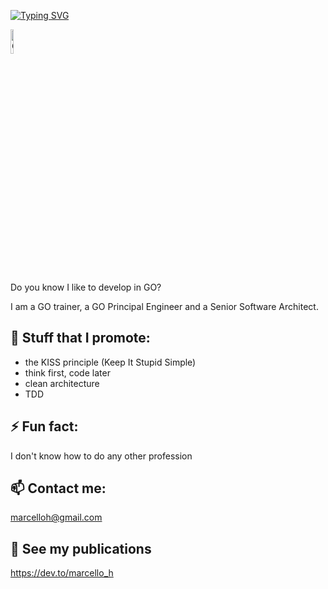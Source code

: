 [![Typing SVG](https://readme-typing-svg.herokuapp.com?color=%2336BCF7&lines=Hi+%F0%9F%91%8B+there%2C+I+am+Marcelloh)](https://git.io/typing-svg)

<img class="Header-logo" src="https://www.bbminfo.com/assets/images/lang-logo/golang.gif" alt="Go" width=10% heigth=10%>

Do you know I like to develop in GO?
  
I am a GO trainer, a GO Principal Engineer and a Senior Software Architect.

## 💬  Stuff that I promote:
- the KISS principle (Keep It Stupid Simple)
- think first, code later
- clean architecture
- TDD

## ⚡  Fun fact:
I don't know how to do any other profession

## 📫  Contact me:
marcelloh@gmail.com

## 🔭 See my publications
https://dev.to/marcello_h

  <!--
**marcelloh/marcelloh** is a ✨ _special_ ✨ repository because its `README.md` (this file) appears on your GitHub profile.

Here are some ideas to get you started:

- 🔭 I’m currently working on ...
- 🌱 I’m currently learning ...
- 👯 I’m looking to collaborate on ...
- 🤔 I’m looking for help with ...
- 💬 Ask me about ...
- 📫 How to reach me: ...
- 😄 Pronouns: ...
- ⚡ Fun fact: ...
-->
